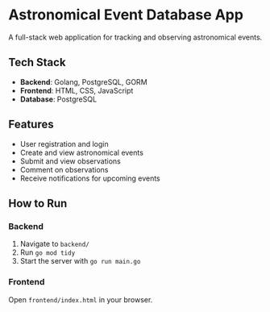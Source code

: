 # Astronomical Event Database App

A full-stack web application for tracking and observing astronomical events.

## Tech Stack
- **Backend**: Golang, PostgreSQL, GORM
- **Frontend**: HTML, CSS, JavaScript
- **Database**: PostgreSQL

## Features
- User registration and login
- Create and view astronomical events
- Submit and view observations
- Comment on observations
- Receive notifications for upcoming events

## How to Run

### Backend
1. Navigate to `backend/`
2. Run `go mod tidy`
3. Start the server with `go run main.go`

### Frontend
Open `frontend/index.html` in your browser.

